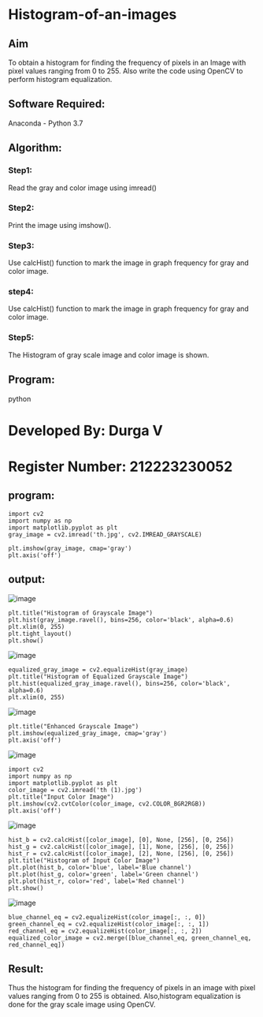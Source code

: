 # Histogram-of-an-images
## Aim
To obtain a histogram for finding the frequency of pixels in an Image with pixel values ranging from 0 to 255. Also write the code using OpenCV to perform histogram equalization.

## Software Required:
Anaconda - Python 3.7

## Algorithm:
### Step1:
Read the gray and color image using imread()

### Step2:
Print the image using imshow().



### Step3:
Use calcHist() function to mark the image in graph frequency for gray and color image.

### step4:
Use calcHist() function to mark the image in graph frequency for gray and color image.

### Step5:
The Histogram of gray scale image and color image is shown.


## Program:
python
# Developed By: Durga V
# Register Number: 212223230052

## program:
```
import cv2
import numpy as np
import matplotlib.pyplot as plt
gray_image = cv2.imread('th.jpg', cv2.IMREAD_GRAYSCALE)
```

```plt.title("Grayscale Image")
plt.imshow(gray_image, cmap='gray')
plt.axis('off')
```

## output:

![image](https://github.com/user-attachments/assets/9ade9f53-ce16-4773-9489-e067621ce4b3)

```
plt.title("Histogram of Grayscale Image")
plt.hist(gray_image.ravel(), bins=256, color='black', alpha=0.6)
plt.xlim(0, 255)
plt.tight_layout()
plt.show()
```

![image](https://github.com/user-attachments/assets/2da7af41-66b4-4bc5-bdd3-5a95a8339d7d)

```
equalized_gray_image = cv2.equalizeHist(gray_image)
plt.title("Histogram of Equalized Grayscale Image")
plt.hist(equalized_gray_image.ravel(), bins=256, color='black', alpha=0.6)
plt.xlim(0, 255)
```

![image](https://github.com/user-attachments/assets/4e7d985c-a194-4fd5-b69a-dc83247eaee7)

```
plt.title("Enhanced Grayscale Image")
plt.imshow(equalized_gray_image, cmap='gray')
plt.axis('off')
```

![image](https://github.com/user-attachments/assets/8a481858-4152-4e25-8b3d-723540e0a20f)

```
import cv2
import numpy as np
import matplotlib.pyplot as plt
color_image = cv2.imread('th (1).jpg')
plt.title("Input Color Image")
plt.imshow(cv2.cvtColor(color_image, cv2.COLOR_BGR2RGB))
plt.axis('off')
```

![image](https://github.com/user-attachments/assets/3f31030f-55d7-4d96-b441-aa81c2570479)

```
hist_b = cv2.calcHist([color_image], [0], None, [256], [0, 256])
hist_g = cv2.calcHist([color_image], [1], None, [256], [0, 256])
hist_r = cv2.calcHist([color_image], [2], None, [256], [0, 256])
plt.title("Histogram of Input Color Image")
plt.plot(hist_b, color='blue', label='Blue channel')
plt.plot(hist_g, color='green', label='Green channel')
plt.plot(hist_r, color='red', label='Red channel')
plt.show()
```

![image](https://github.com/user-attachments/assets/177bdc45-9fd6-4c34-9d3c-89c47daf8955)
```
blue_channel_eq = cv2.equalizeHist(color_image[:, :, 0])
green_channel_eq = cv2.equalizeHist(color_image[:, :, 1])
red_channel_eq = cv2.equalizeHist(color_image[:, :, 2])
equalized_color_image = cv2.merge([blue_channel_eq, green_channel_eq, red_channel_eq])
```


## Result: 
Thus the histogram for finding the frequency of pixels in an image with pixel values ranging from 0 to 255 is obtained. Also,histogram equalization is done for the gray scale image using OpenCV.
